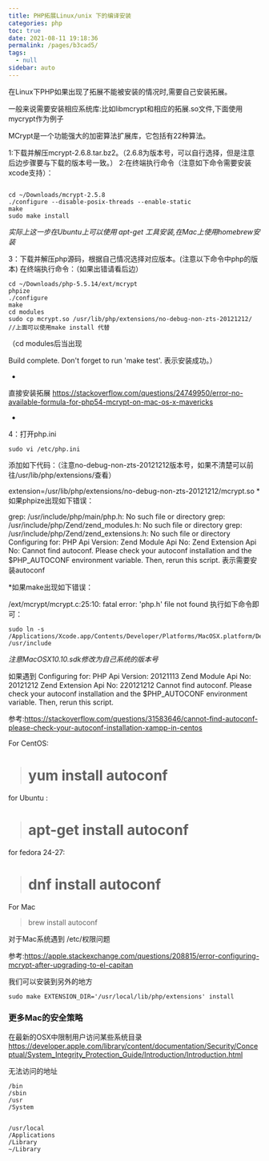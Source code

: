 ```yaml
---
title: PHP拓展Linux/unix 下的编译安装
categories: php
toc: true
date: 2021-08-11 19:18:36
permalink: /pages/b3cad5/
tags: 
  - null
sidebar: auto
---
```


在Linux下PHP如果出现了拓展不能被安装的情况时,需要自己安装拓展。

一般来说需要安装相应系统库:比如libmcrypt和相应的拓展.so文件,下面使用mycrypt作为例子

MCrypt是一个功能强大的加密算法扩展库，它包括有22种算法。

1:下载并解压mcrypt-2.6.8.tar.bz2。（2.6.8为版本号，可以自行选择，但是注意后边步骤要与下载的版本号一致。）
2:在终端执行命令（注意如下命令需要安装xcode支持）：


```

cd ~/Downloads/mcrypt-2.5.8
./configure --disable-posix-threads --enable-static
make
sudo make install

```

*实际上这一步在Ubuntu上可以使用 apt-get 工具安装,在Mac上使用homebrew安装*

3：下载并解压php源码，根据自己情况选择对应版本。(注意以下命令中php的版本)
在终端执行命令：（如果出错请看后边）

```
cd ~/Downloads/php-5.5.14/ext/mcrypt
phpize
./configure
make
cd modules
sudo cp mcrypt.so /usr/lib/php/extensions/no-debug-non-zts-20121212/
//上面可以使用make install 代替

```

（cd modules后当出现

Build complete.
Don't forget to run 'make test'.
表示安装成功。）

*

直接安装拓展
https://stackoverflow.com/questions/24749950/error-no-available-formula-for-php54-mcrypt-on-mac-os-x-mavericks

*

4：打开php.ini

```
sudo vi /etc/php.ini

```

添加如下代码：（注意no-debug-non-zts-20121212版本号，如果不清楚可以前往/usr/lib/php/extensions/查看）

extension=/usr/lib/php/extensions/no-debug-non-zts-20121212/mcrypt.so
*如果phpize出现如下错误：

grep: /usr/include/php/main/php.h: No such file or directory
grep: /usr/include/php/Zend/zend_modules.h: No such file or directory
grep: /usr/include/php/Zend/zend_extensions.h: No such file or directory
Configuring for:
PHP Api Version:
Zend Module Api No:
Zend Extension Api No:
Cannot find autoconf. Please check your autoconf installation and the
$PHP_AUTOCONF environment variable. Then, rerun this script.
表示需要安装autoconf

*如果make出现如下错误：

/ext/mcrypt/mcrypt.c:25:10: fatal error: 'php.h' file not found
执行如下命令即可：

```
sudo ln -s /Applications/Xcode.app/Contents/Developer/Platforms/MacOSX.platform/Developer/SDKs/MacOSX10.10.sdk/usr/include /usr/include

```
*注意MacOSX10.10.sdk修改为自己系统的版本号*

如果遇到
Configuring for:
PHP Api Version:         20121113
Zend Module Api No:      20121212
Zend Extension Api No:   220121212
Cannot find autoconf. Please check your autoconf installation and the
$PHP_AUTOCONF environment variable. Then, rerun this script.

参考:https://stackoverflow.com/questions/31583646/cannot-find-autoconf-please-check-your-autoconf-installation-xampp-in-centos


For CentOS:

> # yum install autoconf

for Ubuntu :

> # apt-get install autoconf

for fedora 24-27:

> # dnf install autoconf

For Mac

> brew install autoconf

对于Mac系统遇到 /etc/权限问题

参考:https://apple.stackexchange.com/questions/208815/error-configuring-mcrypt-after-upgrading-to-el-capitan

我们可以安装到另外的地方
```
sudo make EXTENSION_DIR='/usr/local/lib/php/extensions' install

```

### 更多Mac的安全策略

在最新的OSX中限制用户访问某些系统目录
https://developer.apple.com/library/content/documentation/Security/Conceptual/System_Integrity_Protection_Guide/Introduction/Introduction.html

无法访问的地址

```
/bin
/sbin
/usr
/System

```

```

/usr/local
/Applications
/Library
~/Library

```